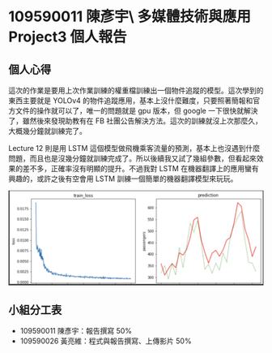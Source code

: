 # 109590011 陳彥宇\ 多媒體技術與應用 Project3 個人報告

## 個人心得

這次的作業是要用上次作業訓練的權重檔訓練出一個物件追蹤的模型。這次學到的東西主要就是 YOLOv4 的物件追蹤應用，基本上沒什麼難度，只要照著簡報和官方文件的操作就可以了，唯一的問題就是 gpu 版本，但 google 一下很快就解決了，雖然後來發現助教有在 FB 社團公告解決方法。這次的訓練就沒上次那麼久，大概幾分鐘就訓練完了。

Lecture 12 則是用 LSTM 這個模型做飛機乘客流量的預測，基本上也沒遇到什麼問題，而且也是沒幾分鐘就訓練完成了。所以後續我又試了幾組參數，但看起來效果的差不多，正確率沒有明顯的提升。不過我對 LSTM 在機器翻譯上的應用蠻有興趣的，或許之後有空會用 LSTM 訓練一個簡單的機器翻譯模型來玩玩。

![](20220615113620.png)  

## 小組分工表

- 109590011 陳彥宇：報告撰寫 50%
- 109590026 黃亮維：程式與報告撰寫、上傳影片 50%